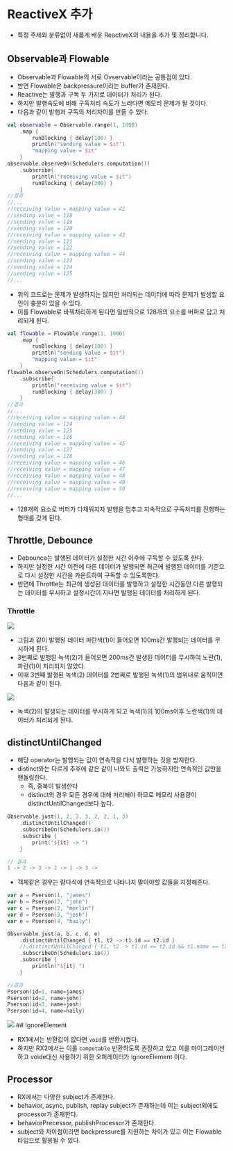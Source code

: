 # ReactiveX 추가

- 특정 주제와 분류없이 새롭게 배운 ReactiveX의 내용을 추가 및 정리합니다.

## Observable과 Flowable

- Observable과 Flowable의 서로 Ovservable이라는 공통점이 있다.
- 반면 Flowable은 backpressure이라는 buffer가 존재한다.
- Reactive는 발행과 구독 두 가지로 데이터가 처리가 된다.
- 하지만 발행속도에 비해 구독처리 속도가 느리다면 메모리 문제가 될 것이다.
- 다음과 같이 발행과 구독의 처리차이를 만들 수 있다.

```kotlin
val observable = Observable.range(1, 1000)
    .map {
        runBlocking { delay(100) }
        println("sending value = $it")
        "mapping value = $it"
    }
observable.observeOn(Schedulers.computation())
    .subscribe{
        println("receiving value = $it")
        runBlocking { delay(300) }
    }
//결과
//...
//receiving value = mapping value = 42
//sending value = 118
//sending value = 119
//sending value = 120
//receiving value = mapping value = 43
//sending value = 121
//sending value = 122
//receiving value = mapping value = 44
//sending value = 123
//sending value = 124
//sending value = 125
//...
```

- 위의 코드로는 문제가 발생하지는 않지만 처리되는 데이터에 따라 문제가 발생할 요인이 충분히 있을 수 있다.
- 이를 Flowable로 바꿔처리하게 된다면 일반적으로 128개의 요소를 버퍼로 담고 처리되게 된다.

```kotlin
val flowable = Flowable.range(1, 1000)
    .map {
        runBlocking { delay(100) }
        println("sending value = $it")
        "mapping value = $it"
    }
flowable.observeOn(Schedulers.computation())
    .subscribe{
        println("receiving value = $it")
        runBlocking { delay(300) }
    }
//결과
//...
//receiving value = mapping value = 44
//sending value = 124
//sending value = 125
//sending value = 126
//receiving value = mapping value = 45
//sending value = 127
//sending value = 128
//receiving value = mapping value = 46
//receiving value = mapping value = 47
//receiving value = mapping value = 48
//receiving value = mapping value = 49
//receiving value = mapping value = 50
//...
```

- 128개의 요소로 버퍼가 다채워지자 발행을 멈추고 지속적으로 구독처리를 진행하는 형태를 갖게 된다.

## Throttle, Debounce

- Debounce는 발행된 데이터가 설정한 시간 이후에 구독할 수 있도록 한다.
- 하지만 설정한 시간 이전에 다른 데이터가 발행되면 최근에 발행된 데이터를 기준으로 다시 설정한 시간을 카운트하여 구독할 수 있도록한다.
- 반면에 Throttle는 최근에 생성된 데이터를 발행하고 설정한 시간동안 다른 발행되는 데이터를 무시하고 설정시간이 지나면 발행된 데이터를 처리하게 된다.

### Throttle

<div><img src="https://user-images.githubusercontent.com/58923717/111862377-5b9d4580-8998-11eb-9a05-4efb0403546f.JPG"/></div>

- 그림과 같이 발행된 데이터 파란색(1)이 들어오면 100ms간 발행되는 데이터를 무시하게 된다.
- 3번째로 발행된 녹색(2)가 들어오면 200ms간 발생된 데이터를 무시하여 노란(1), 파란(1)이 처리되지 않았다.
- 이때 3번째 발행된 녹색(2) 데이터를 2번째로 발행된 녹색(1)의 범위내로 움직이면 다음과 같이 된다.

<div><img src="https://user-images.githubusercontent.com/58923717/111862433-a8811c00-8998-11eb-88a6-59e6214618fc.JPG"/></div>

- 녹색(2)의 발생되는 데이터를 무시하게 되고 녹색(1)의 100ms이후 노란색(1)의 데이터가 처리되게 된다.

## distinctUntilChanged

- 해당 operator는 발행되는 값이 연속적을 다시 발행하는 것을 방지한다.
- distinct와는 다르게 추후에 같은 같이 나와도 출력은 가능하지만 연속적인 값만을 핸들링한다.
  - 즉, 중복이 발생한다
  - distinct의 경우 모든 경우에 대해 처리해야 하므로 메모리 사용량이 distinctUntilChanged보다 높다.

```kotlin
Observable.just(1, 2, 3, 3, 2, 2, 1, 3)
    .distinctUntilChanged()
    .subscribeOn(Schedulers.io())
    .subscribe {
        print("${it} -> ")
    }

// 결과
1 -> 2 -> 3 -> 2 -> 1 -> 3 -> 
```

- 객체같은 경우는 람다식에 연속적으로 나타나지 말아야할 값들을 지정해준다.

```kotlin
var a = Pserson(1, "james")
var b = Pserson(2, "john")
var c = Pserson(2, "merlin")
var d = Pserson(3, "josh")
var e = Pserson(4, "haily")

Observable.just(a, b, c, d, e)
    .distinctUntilChanged { t1, t2 -> t1.id == t2.id }
    //.distinctUntilChanged { t1, t2 -> t1.id == t2.id && t1.name == t2.name}
    .subscribeOn(Schedulers.io())
    .subscribe {
        println("${it} ")
    }

//결과
Pserson(id=1, name=james) 
Pserson(id=2, name=john) 
Pserson(id=3, name=josh) 
Pserson(id=4, name=haily) 
```

<div>
  <img src="https://user-images.githubusercontent.com/58923717/121766525-60375b80-cb8d-11eb-82f8-7558338cbc5a.png"/
</div>
## IgnoreElement

- RX1에서는 반환값이 없다면 `void`를 반환시켰다.
- 하지만 RX2에서는 이를 `competable` 반환하도록 권장하고 있고 이를 마이그레이션하고 voide대신 사용하기 위한 오퍼레이터가 ignoreElement 이다.

## Processor

- RX에서는 다양한 subject가 존재한다.
- behavior, async, publish, replay subject가 존재하는데 이는 subject외에도 processor가 존재한다.
- behaviorPrecessor, publishProcessor가 존재한다.
- subject와 차이점이라면 backpressure를 지원하는 차이가 있고 이는 Flowable타입으로 활용될 수 있다.
